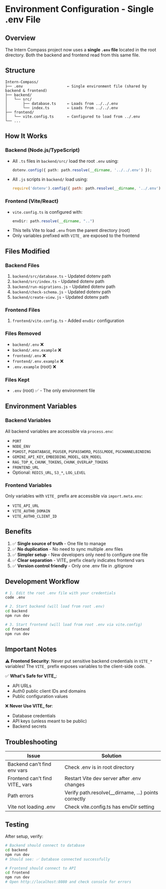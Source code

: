 # Environment Configuration - Single .env File

## Overview

The Intern Compass project now uses a **single `.env` file** located in the root directory. Both the backend and frontend read from this same file.

## Structure

```
Intern-Compass/
├── .env                    ← Single environment file (shared by backend & frontend)
├── backend/
│   └── src/
│       ├── database.ts     ← Loads from ../../.env
│       └── index.ts        ← Loads from ../../.env
├── frontend/
│   └── vite.config.ts      ← Configured to load from ../.env
└── ...
```

## How It Works

### Backend (Node.js/TypeScript)
- All `.ts` files in `backend/src/` load the root `.env` using:
  ```typescript
  dotenv.config({ path: path.resolve(__dirname, '../../.env') });
  ```
- All `.js` scripts in `backend/` load using:
  ```javascript
  require('dotenv').config({ path: path.resolve(__dirname, '../.env') });
  ```

### Frontend (Vite/React)
- `vite.config.ts` is configured with:
  ```typescript
  envDir: path.resolve(__dirname, "..")
  ```
- This tells Vite to load `.env` from the parent directory (root)
- Only variables prefixed with `VITE_` are exposed to the frontend

## Files Modified

### Backend Files
1. `backend/src/database.ts` - Updated dotenv path
2. `backend/src/index.ts` - Updated dotenv path
3. `backend/run-migrations.js` - Updated dotenv path
4. `backend/check-schema.js` - Updated dotenv path
5. `backend/create-view.js` - Updated dotenv path

### Frontend Files
1. `frontend/vite.config.ts` - Added `envDir` configuration

### Files Removed
- `backend/.env` ❌
- `backend/.env.example` ❌
- `frontend/.env` ❌
- `frontend/.env.example` ❌
- `.env.example` (root) ❌

### Files Kept
- `.env` (root) ✅ - The only environment file

## Environment Variables

### Backend Variables
All backend variables are accessible via `process.env`:
- `PORT`
- `NODE_ENV`
- `PGHOST`, `PGDATABASE`, `PGUSER`, `PGPASSWORD`, `PGSSLMODE`, `PGCHANNELBINDING`
- `GEMINI_API_KEY`, `EMBEDDING_MODEL`, `GEN_MODEL`
- `RAG_TOP_K`, `CHUNK_TOKENS`, `CHUNK_OVERLAP_TOKENS`
- `FRONTEND_URL`
- Optional: `REDIS_URL`, `S3_*`, `LOG_LEVEL`

### Frontend Variables
Only variables with `VITE_` prefix are accessible via `import.meta.env`:
- `VITE_API_URL`
- `VITE_AUTH0_DOMAIN`
- `VITE_AUTH0_CLIENT_ID`

## Benefits

1. ✅ **Single source of truth** - One file to manage
2. ✅ **No duplication** - No need to sync multiple .env files
3. ✅ **Simpler setup** - New developers only need to configure one file
4. ✅ **Clear separation** - VITE_ prefix clearly indicates frontend vars
5. ✅ **Version control friendly** - Only one .env file in .gitignore

## Development Workflow

```bash
# 1. Edit the root .env file with your credentials
code .env

# 2. Start backend (will load from root .env)
cd backend
npm run dev

# 3. Start frontend (will load from root .env via vite.config)
cd frontend
npm run dev
```

## Important Notes

⚠️ **Frontend Security**: Never put sensitive backend credentials in `VITE_*` variables! The `VITE_` prefix exposes variables to the client-side code.

✅ **What's Safe for VITE_**:
- API URLs
- Auth0 public client IDs and domains
- Public configuration values

❌ **Never Use VITE_ for**:
- Database credentials
- API keys (unless meant to be public)
- Backend secrets

## Troubleshooting

| Issue | Solution |
|-------|----------|
| Backend can't find env vars | Check .env is in root directory |
| Frontend can't find VITE_ vars | Restart Vite dev server after .env changes |
| Path errors | Verify path.resolve(__dirname, ...) points correctly |
| Vite not loading .env | Check vite.config.ts has envDir setting |

## Testing

After setup, verify:
```bash
# Backend should connect to database
cd backend
npm run dev
# Should see: ✅ Database connected successfully

# Frontend should connect to API
cd frontend
npm run dev
# Open http://localhost:8080 and check console for errors
```

